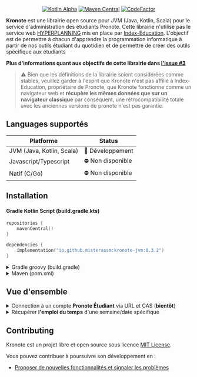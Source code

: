 <p align="center">
    <a href="https://kotlinlang.org/docs/components-stability.html" target="_blank" rel="noopener"><img src="https://kotl.in/badges/alpha.svg" alt="Kotlin Alpha" /></a>
    <a href="https://search.maven.org/search?q=g:io.github.misterassm" target="_blank" rel="noopener"><img src="https://img.shields.io/maven-central/v/io.github.misterassm/kronote" alt="Maven Central" /></a>
    <a href="https://www.codefactor.io/repository/github/misterassm/pronote-api/overview/development"><img src="https://www.codefactor.io/repository/github/misterassm/pronote-api/badge/development" alt="CodeFactor" /></a>
</p>

**Kronote** est une librairie open source pour JVM (Java, Kotlin, Scala) pour le service d'administration des étudiants Pronote. Cette librairie n'utilise pas le service web [HYPERPLANNING](https://www.index-education.com/fr/hyperplanning-info196-service-web.php) mis en place par [Index-Education](https://www.index-education.com/). L'objectif est de permettre à chacun d'apprendre la programmation informatique à partir de nos outils étudiant du quotidien et de permettre de créer des outils spécifique aux étudiants

**Plus d'informations quant aux objectifs de cette librairie dans [l'issue #3](https://github.com/MisterAssm/pronote-api/issues/3)**

> ⚠️ Bien que les définitions de la librairie soient considérées comme stables, veuillez garder à l'esprit que Kronote n'est pas affilié à Index-Education, propriétaire de Pronote, que Kronote fonctionne comme un navigateur web et **récupère les mêmes données que sur un navigateur classique** par conséquent, une rétrocompatibilité totale avec les anciennes versions de pronote n'est pas garantie.

## Languages supportés
| Platforme | Status |
| -------- | ------ |
| JVM (Java, Kotlin, Scala) | 🚧 Développement |
| Javascript/Typescript     | ⛔ Non disponible |
| Natif (C/Go)              | ⛔ Non disponible |

## Installation

#### Gradle Kotlin Script (build.gradle.kts)
```kts
repositories {
    mavenCentral()
}

dependencies {
    implementation("io.github.misterassm:kronote-jvm:0.3.2")
}
```

<details><summary>Gradle groovy (build.gradle)</summary><p>

```groovy
repositories {
    mavenCentral()
}

dependencies {
    implementation 'io.github.misterassm:kronote-jvm:0.3.2'
}
```
</p></details>

<details><summary>Maven (pom.xml)</summary><p>

```xml
<dependencies>
    <dependency>
        <groupId>io.github.misterassm</groupId>
        <artifactId>kronote-jvm</artifactId>
        <version>0.3.2</version>
    </dependency>
</dependencies>
```
</p></details>


## Vue d'ensemble

<details><summary>Connection à un compte <strong>Pronote Étudiant</strong> via URL et CAS (<strong>bientôt</strong>)</summary><p>

#### Kotlin

```kotlin
    val kronote = connectKronote { // or just ``kronote`` to create instance without connect to Pronote
        username = "demonstration"
        password = "pronotevs"
        indexUrl = "https://demo.index-education.net/pronote/eleve.html?login=true"
        enableKeepAlive() // or keepSessionAlive = true to 120.seconds
    }.getOrThrow() // or Result#onSuccess / Result#onFailure
```
</p></details>

<details><summary>Récupérer <strong>l'emploi du temps</strong> d'une semaine/date spécifique</summary><p>

#### Kotlin

```kotlin
// Récupérer l'emploi du temps de la semaine actuelle
val timetable = kronote.retrieveTimetable()

// Récupérer l'emploi du temps d'une semaine spécifique
val timetable = kronote.retrieveTimetable(5) // Emploi du temps de la semaine n°5

// Récupérer l'emploi du temps d'un jour en particulier
val timetable = kronote.retrieveTimetable(Localdate(2022, Month.SEPTEMBER, 1)) // Emploi du temps du 1er septembre 2022

// Récupérer le nom de chaque matière et l'imprimer dans la console
timetable.courseList.forEach { println(it.subject) }
```
</p></details>



## Contributing

Kronote est un projet libre et open source sous licence [MIT License](LICENSE.md).

Vous pouvez contribuer à poursuivre son développement en :

- [Proposer de nouvelles fonctionnalités et signaler les problèmes](https://github.com/MisterAssm/pronote-api/issues)